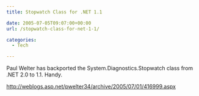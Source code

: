 ```yaml
---
title: Stopwatch Class for .NET 1.1

date: 2005-07-05T09:07:00+00:00
url: /stopwatch-class-for-net-1-1/

categories:
  - Tech

---
```

<!--kg-card-begin: html-->

Paul Welter has backported the System.Diagnostics.Stopwatch class from .NET 2.0 to 1.1. Handy.

<http://weblogs.asp.net/pwelter34/archive/2005/07/01/416999.aspx>

<!--kg-card-end: html-->